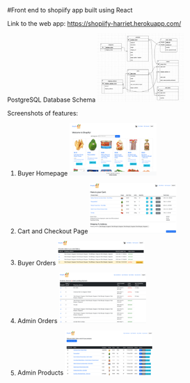 #Front end to shopiify app built using React

Link to the web app:
https://shopiify-harriet.herokuapp.com/

PostgreSQL Database Schema
<img
  src="./screenshots_readme/database_schema.png"
  alt="database"
  title="Database Schema"
  style="display: inline-block; margin: 0 auto; max-width: 200px">

Screenshots of features:
1. Buyer Homepage
<img
  src="./screenshots_readme/BuyerHomePage.png"
  alt="database"
  title="Database Schema"
  style="display: inline-block; margin: 0 auto; max-width: 200px">

2. Cart and Checkout Page
<img
  src="./screenshots_readme/Cart.png"
  alt="database"
  title="Database Schema"
  style="display: inline-block; margin: 0 auto; max-width: 200px">

3. Buyer Orders
<img
  src="./screenshots_readme/BuyerOrders.png"
  alt="database"
  title="Database Schema"
  style="display: inline-block; margin: 0 auto; max-width: 200px">

4. Admin Orders
<img
  src="./screenshots_readme/AdminOrders.png"
  alt="database"
  title="Database Schema"
  style="display: inline-block; margin: 0 auto; max-width: 200px">

5. Admin Products
<img
  src="./screenshots_readme/AdminProducts.png"
  alt="database"
  title="Database Schema"
  style="display: inline-block; margin: 0 auto; max-width: 200px">